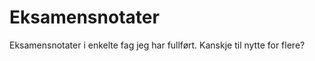 Eksamensnotater
===============

Eksamensnotater i enkelte fag jeg har fullført. Kanskje til nytte for flere? 
